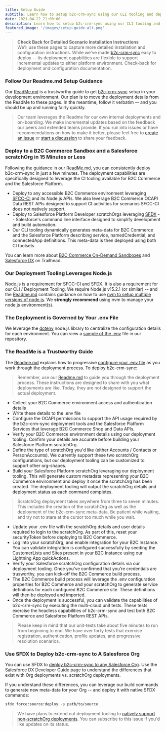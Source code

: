 ```yaml
---
title: Setup Guide
subtitle: Learn how to setup b2c-crm-sync using our CLI tooling and deployment commands.  Leveraging b2c-crm-sync, you can integrate your configured B2C Commerce and Salesforce Platform environments in 15 minutes.  That's right; we said it -- 15 minutes.
date: 2021-04-22 21:00:00
description: Learn how to setup b2c-crm-sync using our CLI tooling and deployment commands.  Leveraging b2c-crm-sync, you can integrate your configured B2C Commerce and Salesforce Platform environments in 15 minutes.  That's right; we said it -- 15 minutes.
featured_image: '/images/setup-guide-alt.png'
---
```


> **Check Back for Detailed Scenario Installation Instructions**<br>
> We'll use these pages to capture more detailed installation and configuration instructions.  While we've made [b2c-crm-sync](https://sfb2csa.link/b2c-crm-sync) easy to deploy -- its deployment capabilities are flexible to support incremental updates to either platform environment.  Check-back for deployment and configuration documentation.
>

### Follow Our Readme.md Setup Guidance
Our [ReadMe.md](https://sfb2csa.link/b2c-crm-sync/readme) is a trustworthy guide to get [b2c-crm-sync](https://sfb2csa.link/b2c-crm-sync) setup in your development environment.  Our plan is to move the deployment details from the ReadMe to these pages.  In the meantime, follow it verbatim -- and you should be up and running fairly quickly.

> Our team leverages the Readme for our own internal deployments and on-boarding.  We make incremental updates based on the feedback our peers and extended teams provide.  If you run into issues or have recommendations on how to make it better, please feel free to [create an issue](https://github.com/sfb2csolutionarchitects/b2c-crm-sync/issues/new) or [start a discussion](https://github.com/sfb2csolutionarchitects/b2c-crm-sync/discussions/new) to share your feedback.


### Deploy to a B2C Commerce Sandbox and a Salesforce scratchOrg in 15 Minutes or Less
Following the guidance in our [ReadMe.md](https://sfb2csa.link/b2c-crm-sync/readme), you can consistently deploy b2c-crm-sync in just a few minutes.  The deployment capabilities are specifically designed to leverage the CI tooling available for B2C Commerce and the Salesforce Platform.
- Deploy to any accessible B2C Commerce environment leveraging [SFCC-CI](https://github.com/SalesforceCommerceCloud/sfcc-ci) and its Node.js APIs.  We also leverage B2C Commerce OCAPI Data REST APIs designed to support CI activities for scenarios SFCC-CI does not natively support.
- Deploy to Salesforce Platform Developer scratchOrgs leveraging [SFDX](https://developer.salesforce.com/tools/sfdxcli) -- Salesforce's command line interface designed to simplify development and build automation.
- Our CLI tooling dynamically generates meta-data for B2C Commerce and the Salesforce Platform describing service, namedCredential, and connectedApp definitions.  This meta-data is then deployed using both CI toolsets.

You can learn more about [B2C Commerce On-Demand Sandboxes](https://sfb2csa.link/trailhead/ods) and [Salesforce DX](https://trailhead.salesforce.com/en/content/learn/modules/sfdx_app_dev) on Trailhead.

### Our Deployment Tooling Leverages Node.js
Node.js is a requirement for SFCC-CI and SFDX.  It is also a requirement for our CLI / Deployment Tooling.  We require Node.js v15.2.1 (or similar) -- and the [Readme.md](https://sfb2csa.link/b2c-crm-sync/readme) contains guidance on how to use [nvm to setup multiple versions of node.js](https://github.com/sfb2csolutionarchitects/b2c-crm-sync/blob/master/README.md#nodejs-setup-instructions).  We **strongly recommend** using nvm to manage your node.js environment(s).

### The Deployment is Governed by Your .env File
We leverage the [dotenv](https://medium.com/@thejasonfile/using-dotenv-package-to-create-environment-variables-33da4ac4ea8f) node.js library to centralize the configuration details for each environment.  You can view a [sample of the .env](https://github.com/sfb2csolutionarchitects/b2c-crm-sync/blob/master/sample.env) file in our repository.

### The ReadMe is a Trustworthy Guide

The [Readme.md](https://sfb2csa.link/b2c-crm-sync/readme) explains how to progressive [configure your .env file](https://github.com/sfb2csolutionarchitects/b2c-crm-sync#setup-a-env-file) as you work through the deployment process.  To deploy b2c-crm-sync:

> Remember, use our [Readme.md](https://sfb2csa.link/b2c-crm-sync/readme) to guide you through the deployment process.  These instructions are designed to share with you what deployments are like.  Today, they are not designed to support the actual deployment.

- Collect your B2C Commerce environment access and authentication details
- Write these details to the .env file
- Configure the OCAPI permissions to support the API usage required by the b2c-crm-sync deployment tools and the Salesforce Platform Services that leverage B2C Commerce Shop and Data APIs.
- Verify your B2C Commerce environment details using our deployment tooling.  Confirm your details are accurate before building your Salesforce Platform scratchOrg.
- Define the type of scratchOrg you'd like (either Accounts / Contacts or PersonAccounts).  We currently support these two scratchOrg configurations, but our deployment tooling can be customized to support other org-shapes.
- Build your Salesforce Platform scratchOrg leveraging our deployment tooling.  This will generate custom metadata representing your B2C Commerce environment and deploy it once the scratchOrg has been created.  The deployment tooling will output the scratchOrg details and deployment status as each command completes.

> ScratchOrg deployment takes anywhere from three to seven minutes.  This includes the creation of the scratchOrg as well as the deployment of the b2c-crm-sync meta-data.  Be patient while waiting, and try not to stare at the cursor too much while you wait.

- Update your .env file with the scratchOrg details and user details required to login to the scratchOrg.  As part of this, reset your securityToken before deploying to B2C Commerce.
- Log into your scratchOrg, and enable integration for your B2C Instance.  You can validate integration is configured successfully by seeding the CustomerLists and Sites present in your B2C Instance using our Lightning App quickActions.
- Verify your Salesforce scratchOrg configuration details via our deployment tooling.  Once you've confirmed that you're credentials are trusworthy, you can kick-off the B2C Commerce build process.
- The B2C Commerce build process will leverage the .env configuration properties for B2C Commerce and your scratchOrg to generate service definitions for each configured B2C Commerce site.  These definitions will then be deployed and imported.
- Once the deployment is successful, you can validate the capabilities of b2c-crm-sync by executing the multi-cloud unit tests.  These tests exercise the headless capabilities of b2c-crm-sync and test both B2C Commerce and Salesforce Platform REST APIs.

> Please keep in mind that our unit-tests take about five minutes to run from beginning to end.  We have over forty tests that exercise registration, authentication, profile updates, and progressive resolution scenarios.

### Use SFDX to Deploy b2c-crm-sync to A Salesforce Org
You can use SFDX to [deploy b2c-crm-sync to any Salesforce Org](https://developer.salesforce.com/docs/atlas.en-us.sfdx_dev.meta/sfdx_dev/sfdx_dev_develop_any_org.htm).  Use the Salesforce DX Developer Guide page to understand the differences that exist with Org deployments vs. scratchOrg deployments.

If you understand these differences, you can leverage our build commands to generate new meta-data for your Org -- and deploy it with native SFDX commands:

```bash
sfdx force:source:deploy -p path/to/source
```

> We have plans to extend out deployment tooling to [natively support non-scratchOrg deployments](https://github.com/sfb2csolutionarchitects/b2c-crm-sync/issues/53).  You can subscribe to this issue if you'd like updates on its status.
